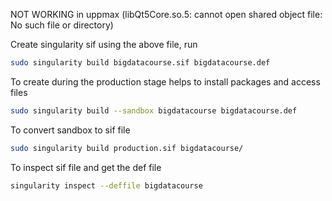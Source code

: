 NOT WORKING in uppmax (libQt5Core.so.5: cannot open shared object file: No such file or directory)

Create singularity sif using the above file, run
```bash
sudo singularity build bigdatacourse.sif bigdatacourse.def
```


To create during the production stage helps to install packages and access files
```bash
sudo singularity build --sandbox bigdatacourse bigdatacourse.def
```
To convert sandbox to sif file
```bash
sudo singularity build production.sif bigdatacourse/
```
To inspect sif file and get the def file

```bash
singularity inspect --deffile bigdatacourse
```




